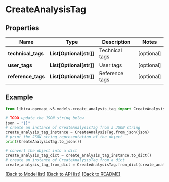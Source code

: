# CreateAnalysisTag


## Properties

Name | Type | Description | Notes
------------ | ------------- | ------------- | -------------
**technical_tags** | **List[Optional[str]]** | Technical tags | [optional] 
**user_tags** | **List[Optional[str]]** | User tags | [optional] 
**reference_tags** | **List[Optional[str]]** | Reference tags | [optional] 

## Example

```python
from libica.openapi.v3.models.create_analysis_tag import CreateAnalysisTag

# TODO update the JSON string below
json = "{}"
# create an instance of CreateAnalysisTag from a JSON string
create_analysis_tag_instance = CreateAnalysisTag.from_json(json)
# print the JSON string representation of the object
print(CreateAnalysisTag.to_json())

# convert the object into a dict
create_analysis_tag_dict = create_analysis_tag_instance.to_dict()
# create an instance of CreateAnalysisTag from a dict
create_analysis_tag_from_dict = CreateAnalysisTag.from_dict(create_analysis_tag_dict)
```
[[Back to Model list]](../README.md#documentation-for-models) [[Back to API list]](../README.md#documentation-for-api-endpoints) [[Back to README]](../README.md)


